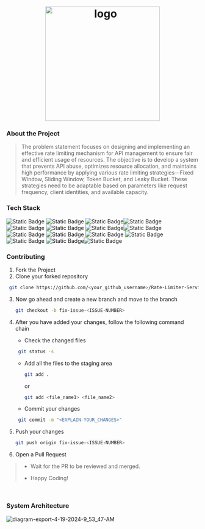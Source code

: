 <div align='center'>


# <img src="https://github.com/Manav-Khandurie/Rate-Limiter-Service-POC-AWS/assets/123000337/0510029c-8865-434c-8abf-331d929a1d87" alt="logo" width=300/>
 

</div>

### About the Project
> The problem statement focuses on designing and implementing an effective rate limiting mechanism for API management to ensure fair and efficient usage of resources. The objective is to develop a system that prevents API abuse, optimizes resource allocation, and maintains high performance by applying various rate limiting strategies—Fixed Window, Sliding Window, Token Bucket, and Leaky Bucket. These strategies need to be adaptable based on parameters like request frequency, client identities, and available capacity.


### Tech Stack

![Static Badge](https://img.shields.io/badge/AWS-101010?logo=amazonaws&logoColor=%232496ED) ![Static Badge](https://img.shields.io/badge/Python-101010?logo=python) ![Static Badge](https://img.shields.io/badge/S3-101010?logo=amazons3)![Static Badge](https://img.shields.io/badge/API%20Gateway-101010?logo=amazonapigateway)![Static Badge](https://img.shields.io/badge/IAM-101010?logo=amazoniam) ![Static Badge](https://img.shields.io/badge/Lambda-101010?logo=awslambda) ![Static Badge](https://img.shields.io/badge/Elastic%20Cache-101010?logo=amazonelasticache)![Static Badge](https://img.shields.io/badge/Redis-101010?logo=redis) ![Static Badge](https://img.shields.io/badge/ReactJS-101010?logo=react&logoColor=%2361DAFB) ![Static Badge](https://img.shields.io/badge/HTML-101010?logo=html5&logoColor=%23E34F26) ![Static Badge](https://img.shields.io/badge/JavaScript-101010?logo=javascript&logoColor=%23F7DF1E)  ![Static Badge](https://img.shields.io/badge/CSS-101010?logo=css3&logoColor=%231572B6) ![Static Badge](https://img.shields.io/badge/Tailwind-101010?logo=tailwindcss)
![Static Badge](https://img.shields.io/badge/Render-101010?logo=render)![Static Badge](https://img.shields.io/badge/Vercel-101010?logo=Vercel)



### Contributing

1. Fork the Project
2. Clone your forked repository

```sh
 git clone https://github.com/<your_github_username>/Rate-Limiter-Service-POC-AWS.git
```
3. Now go ahead and create a new branch and move to the branch
   ```sh
   git checkout -b fix-issue-<ISSUE-NUMBER>
   ```
4. After you have added your changes, follow the following command chain
   * Check the changed files
    ```sh
     git status -s
     ```

   * Add all the files to the staging area
      ```sh
     git add .
     ```
     or
     ```sh
     git add <file_name1> <file_name2>
     ```
   * Commit your changes
    ```sh
     git commit -m "<EXPLAIN-YOUR_CHANGES>"
     ```
5. Push your changes
   ```sh
   git push origin fix-issue-<ISSUE-NUMBER>
   ```
6. Open a Pull Request 
>
> * Wait for the PR to be reviewed and merged.
>
> * Happy Coding!
<br />
<!-- <img src='https://repobeats.axiom.co/api/embed/198d5c5deedcd2c0779883bb05f1b33b2f320ca7.svg' alt="Repobeats analytics image" /> -->

### System Architecture
![diagram-export-4-19-2024-9_53_47-AM](https://github.com/Manav-Khandurie/Cloud-Performance-Tuning/assets/123000337/66be1e72-448b-47f5-b334-dd8f083760cc)
